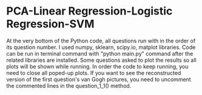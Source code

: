 # PCA-Linear Regression-Logistic Regression-SVM
At the very bottom of the Python code, all questions run with in the order of its question number.
I used numpy, sklearn, scipy.io, matplot libraries. Code can be run in terminal command with "python main.py" command after the related libraries are installed.
Some questions asked to plot the results so all plots will be shown while running. In order the code to keep running, you need to close all poped-up plots.
If you want to see the reconstructed version of the first question's van Gogh pictures, you need to uncomment the commented lines in the question_1_1() method. 
